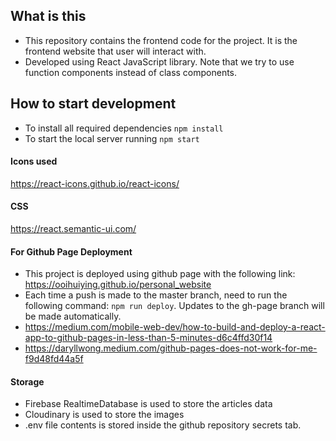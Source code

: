 ## What is this

* This repository contains the frontend code for the project. It is the frontend website that user will interact with.
* Developed using React JavaScript library. Note that we try to use function components instead of class components.

## How to start development

- To install all required dependencies `npm install`
- To start the local server running `npm start`

#### Icons used

https://react-icons.github.io/react-icons/

#### CSS

https://react.semantic-ui.com/

#### For Github Page Deployment
- This project is deployed using github page with the following link: https://ooihuiying.github.io/personal_website
- Each time a push is made to the master branch, need to run the following command: `npm run deploy`. Updates to the gh-page branch will be made automatically.
- https://medium.com/mobile-web-dev/how-to-build-and-deploy-a-react-app-to-github-pages-in-less-than-5-minutes-d6c4ffd30f14
- https://daryllwong.medium.com/github-pages-does-not-work-for-me-f9d48fd44a5f


#### Storage
- Firebase RealtimeDatabase is used to store the articles data
- Cloudinary is used to store the images
- .env file contents is stored inside the github repository secrets tab.
